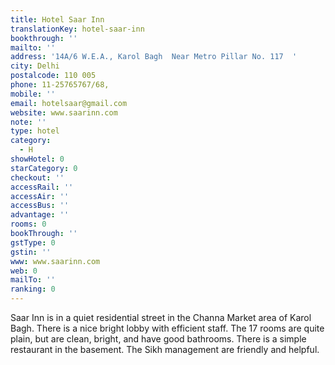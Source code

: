```yaml
---
title: Hotel Saar Inn
translationKey: hotel-saar-inn
bookthrough: ''
mailto: ''
address: '14A/6 W.E.A., Karol Bagh  Near Metro Pillar No. 117  '
city: Delhi
postalcode: 110 005
phone: 11-25765767/68,
mobile: ''
email: hotelsaar@gmail.com
website: www.saarinn.com
note: ''
type: hotel
category:
  - H
showHotel: 0
starCategory: 0
checkout: ''
accessRail: ''
accessAir: ''
accessBus: ''
advantage: ''
rooms: 0
bookThrough: ''
gstType: 0
gstin: ''
www: www.saarinn.com
web: 0
mailTo: ''
ranking: 0
---
```







Saar Inn is in a quiet residential street in the Channa Market area of Karol Bagh. There is a nice bright lobby with efficient staff. The 17 rooms are quite plain, but are clean, bright, and have good bathrooms. There is a simple restaurant in the basement. The Sikh management are friendly and helpful. 